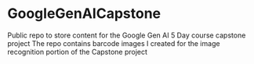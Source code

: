 # GoogleGenAICapstone
Public repo to store content for the Google Gen AI 5 Day course capstone project
The repo contains barcode images I created for the image recognition portion of 
the Capstone project
